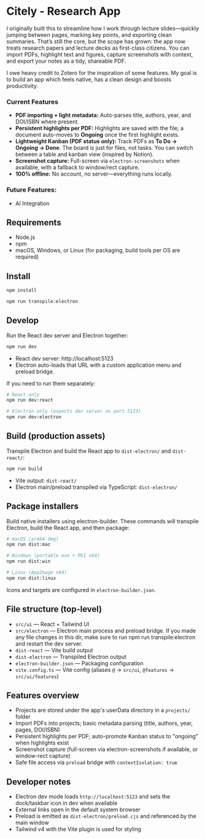 # Citely - Research App

I originally built this to streamline how I work through lecture slides—quickly jumping between pages, marking key points, and exporting clean summaries. That’s still the core, but the scope has grown: the app now treats research papers and lecture decks as first-class citizens. You can import PDFs, highlight text and figures, capture screenshots with context, and export your notes as a tidy, shareable PDF.

I owe heavy credit to Zotero for the inspiration of some features. My goal is to build an app which feels native, has a clean design and boosts productivity.

### Current Features

- **PDF importing + light metadata:** Auto-parses title, authors, year, and DOI/ISBN where present. 
- **Persistent highlights per PDF:** Highlights are saved with the file; a document auto-moves to **Ongoing** once the first highlight exists.
- **Lightweight Kanban (PDF status only):** Track PDFs as **To Do → Ongoing → Done**. The board is just for files, not tasks. You can switch between a table and kanban view (inspired by Notion).
- **Screenshot capture:** Full-screen via `electron-screenshots` when available, with a fallback to window/rect capture.
- **100% offline:** No account, no server—everything runs locally.

### Future Features: 
- AI Integration


## Requirements

- Node.js
- npm
- macOS, Windows, or Linux (for packaging, build tools per OS are required)

## Install

```bash
npm install

npm run transpile:electron
```

## Develop

Run the React dev server and Electron together:

```bash
npm run dev
```

- React dev server: http://localhost:5123
- Electron auto-loads that URL with a custom application menu and preload bridge.

If you need to run them separately:

```bash
# React only
npm run dev:react

# Electron only (expects dev server on port 5123)
npm run dev:electron
```

## Build (production assets)

Transpile Electron and build the React app to `dist-electron/` and `dist-react/`:

```bash
npm run build
```

- Vite output: `dist-react/`
- Electron main/preload transpiled via TypeScript: `dist-electron/`

## Package installers

Build native installers using electron-builder. These commands will transpile Electron, build the React app, and then package:

```bash
# macOS (arm64 dmg)
npm run dist:mac

# Windows (portable exe + MSI x64)
npm run dist:win

# Linux (AppImage x64)
npm run dist:linux
```

Icons and targets are configured in `electron-builder.json`.

## File structure (top-level)

- `src/ui` — React + Tailwind UI
- `src/electron` — Electron main process and preload bridge. If you made any file changes in this dir, make sure to run npm run transpile:electron and restart the dev server.
- `dist-react` — Vite build output
- `dist-electron` — Transpiled Electron output
- `electron-builder.json` — Packaging configuration
- `vite.config.ts` — Vite config (aliases `@` → `src/ui`, `@features` → `src/ui/features`)

## Features overview

- Projects are stored under the app's userData directory in a `projects/` folder
- Import PDFs into projects; basic metadata parsing (title, authors, year, pages, DOI/ISBN)
- Persistent highlights per PDF; auto-promote Kanban status to "ongoing" when highlights exist
- Screenshot capture (full-screen via electron-screenshots if available, or window-rect capture)
- Safe file access via `preload` bridge with `contextIsolation: true`

## Developer notes

- Electron dev mode loads `http://localhost:5123` and sets the dock/taskbar icon in dev when available
- External links open in the default system browser
- Preload is emitted as `dist-electron/preload.cjs` and referenced by the main window
- Tailwind v4 with the Vite plugin is used for styling
